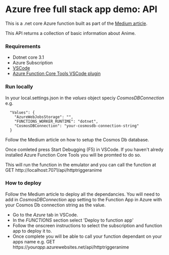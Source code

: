 # Azure free full stack app demo: API
This is a .net core Azure function built as part of the [Medium article]().

This API returns a collection of basic information about Anime.

### Requirements
* Dotnet core 3.1
* Azure Subscription
* [VSCode](https://code.visualstudio.com/) 
* [Azure Function Core Tools VSCode plugin](https://docs.microsoft.com/en-us/azure/azure-functions/functions-run-local?tabs=windows%2Ccsharp%2Cbash)

### Run locally
In your local.settings.json in the *values* object speciy *CosmosDBConnection* e.g.

```
  "Values": {
    "AzureWebJobsStorage": "",
    "FUNCTIONS_WORKER_RUNTIME": "dotnet",
    "CosmosDBConnection": "your-cosmosdb-connection-string"
  }
```

Follow the Medium article on how to setup the Cosmos Db database.

Once comleted press Start Debugging (F5) in VSCode. If you haven't alredy installed Azure Function Core Tools you will be promted to do so.

This will run the function in the emulator and you can call the function at GET http://localhost:7071/api/httptriggeranime

### How to deploy
Follow the Medium article to deploy all the dependancies. You will need to add in *CosmosDBConnection* app setting to the Function App in Azure with your Cosmos Db connection string as the value.

* Go to the *Azure* tab in VSCode.
* In the *FUNCTIONS* section select 'Deploy to function app'
* Follow the onscreen instructions to select the subscription and function app to deploy it to.
* Once complete you will be able to call your function dependant on your apps name e.g. GET https://*yourapp*.azurewebsites.net/api/httptriggeranime
